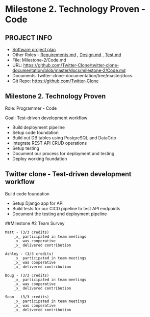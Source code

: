 # Milestone 2. Technology Proven - Code
## PROJECT INFO
- [Software project plan](https://github.com/Twitter-Clone/twitter-clone-documentation)
- Other Roles - [Requirements.md](https://github.com/Twitter-Clone/twitter-clone-documentation/blob/master/docs/milestone-2/Requirements.md) , [Design.md](https://github.com/Twitter-Clone/twitter-clone-documentation/blob/master/docs/milestone-2/Design.md) , [Test.md](https://github.com/Twitter-Clone/twitter-clone-documentation/blob/master/docs/milestone-2/Test.md)
- File: Milestone-2/Code.md
- URL: https://github.com/Twitter-Clone/twitter-clone-documentation/blob/master/docs/milestone-2/Code.md
- Documents: twitter-clone-documentation/tree/master/docs
- Git Repo: https://github.com/Twitter-Clone
## Milestone 2. Technology Proven
Role: Programmer - Code

Goal: Test-driven development workflow

- Build deployment pipeline
- Setup code foundation
- Build out DB tables using PostgreSQL and DataGrip
- Integrate REST API CRUD operations
- Setup testing
- Document our process for deployment and testing
- Deploy working foundation

## Twitter clone - Test-driven development workflow
Build code foundation
- Setup Django app for API
- Build tests for our CICD pipeline to test API endpoints
- Document the testing and deployment pipeline


##Milestone #2 Team Survey
```
Matt - (3/3 credits)
    _x_ participated in team meetings
    _x_ was cooperative
    _x_ delivered contribution
    
Ashley - (3/3 credits)
    _x_ participated in team meetings
    _x_ was cooperative
    _x_ delivered contribution
    
Doug - (3/3 credits)
    _x_ participated in team meetings
    _x_ was cooperative
    _x_ delivered contribution

Sean - (3/3 credits)
    _x_ participated in team meetings
    _x_ was cooperative
    _x_ delivered contribution
``` 
